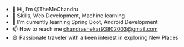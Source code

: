 - 👋 Hi, I’m @TheMeChandru
- 👀 Skills, Web Development, Machine learning
- 🌱 I’m currently learning  Spring Boot, Android Development
- 📫 How to reach me chandrashekar93802003@gmail.com
- 😄 Passionate traveler with a keen interest in exploring New Places






